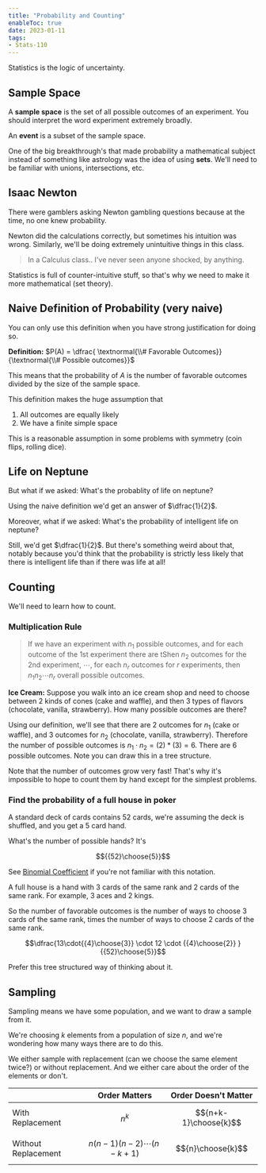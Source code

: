 ```yaml
---
title: "Probability and Counting"
enableToc: true
date: 2023-01-11
tags:
- Stats-110
---
```


Statistics is the logic of uncertainty. 

## Sample Space

A **sample space** is the set of all possible outcomes of an experiment. You should interpret the word experiment extremely broadly. 

An **event** is a subset of the sample space. 

One of the big breakthrough's that made probability a mathematical subject instead of something like astrology was the idea of using **sets**. We'll need to be familiar with unions, intersections, etc.

## Isaac Newton

There were gamblers asking Newton gambling questions because at the time, no one knew probability.

Newton did the calculations correctly, but sometimes his intuition was wrong. Similarly, we'll be doing extremely unintuitive things in this class.

> In a Calculus class.. I've never seen anyone shocked, by anything. 

Statistics is full of counter-intuitive stuff, so that's why we need to make it more mathematical (set theory).

## Naive Definition of Probability (very naive)

You can only use this definition when you have strong justification for doing so.

**Definition:** $P(A) = \dfrac{ \textnormal{\\# Favorable Outcomes}}{\textnormal{\\# Possible outcomes}}$

This means that the probability of $A$ is the number of favorable outcomes divided by the size of the sample space.

This definition makes the huge assumption that 
1. All outcomes are equally likely
2. We have a finite simple space

This is a reasonable assumption in some problems with symmetry (coin flips, rolling dice). 

## Life on Neptune
But what if we asked: What's the probablity of life on neptune? 

Using the naive definition we'd get an answer of $\dfrac{1}{2}$.

Moreover, what if we asked: What's the probability of intelligent life on neptune?

Still, we'd get $\dfrac{1}{2}$. But there's something weird about that, notably because you'd think that the probability is strictly less likely that there is intelligent life than if there was life at all!

## Counting

We'll need to learn how to count.

### Multiplication Rule

>If we have an experiment with $n_1$ possible outcomes, and for each outcome of the 1st experiment there are tShen $n_2$ outcomes for the 2nd experiment, $\cdots$, for each $n_r$
outcomes for $r$ experiments, then $n_1 n_2 \cdots  n_r$ overall possible outcomes.

**Ice Cream:** Suppose you walk into an ice cream shop and need to choose between 2 kinds of cones (cake and waffle), and then 3 types of flavors (chocolate, vanilla, strawberry). How many possible outcomes are there?

Using our definition, we'll see that there are 2 outcomes for $n_1$ (cake or waffle), and 3 outcomes for $n_2$ (chocolate, vanilla, strawberry). Therefore the number of possible outcomes is $n_1 \cdot n_2 = (2) * (3) = 6$. There are 6 possible outcomes. Note you can draw this in a tree structure.

Note that the number of outcomes grow very fast! That's why it's impossible to hope to count them by hand except for the simplest problems. 

### Find the probability of a full house in poker

A standard deck of cards contains 52 cards, we're assuming the deck is shuffled, and you get a 5 card hand.

What's the number of possible hands? It's

$${{52}\choose{5}}$$

See [Binomial Coefficient](bincoeff.md) if you're not familiar with this notation.

A full house is a hand with 3 cards of the same rank and 2 cards of the same rank. For example, 3 aces and 2 kings.

So the number of favorable outcomes is the number of ways to choose 3 cards of the same rank, times the number of ways to choose 2 cards of the same rank.

$$\dfrac{13\cdot{{4}\choose{3}} \cdot 12 \cdot {{4}\choose{2}} }{{52}\choose{5}}$$

Prefer this tree structured way of thinking about it.


## Sampling

Sampling means we have some population, and we want to draw a sample from it.

We're choosing $k$ elements from a population of size $n$, and we're wondering how many ways there are to do this.

We either sample with replacement (can we choose the same element twice?) or without replacement.
And we either care about the order of the elements or don't.

| | Order Matters | Order Doesn't Matter | 
|---|---|---|
| With Replacement | $$n^k$$ | $${n+k-1}\choose{k}$$|
| Without Replacement | $$n(n-1)(n-2)\cdots(n-k+1)$$ | $${n}\choose{k}$$ |





















